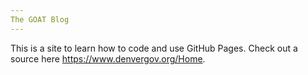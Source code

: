 ```yaml
---
The GOAT Blog
---
```

This is a site to learn how to code and use GitHub Pages. Check out a source here <a href="https://www.denvergov.org/Home" target="_blank" rel="noopener noreferrer">https://www.denvergov.org/Home</a>.
